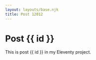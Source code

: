 ```yaml
---
layout: layouts/base.njk
title: Post 12012
---
```


# Post {{ id }}

This is post {{ id }} in my Eleventy project.
